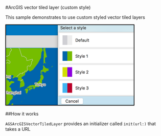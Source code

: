 #ArcGIS vector tiled layer (custom style)

This sample demonstrates to use custom styled vector tiled layers

![](image1.png)

##How it works

`AGSArcGISVectorTiledLayer` provides an initializer called `init(url:)` that takes a URL



